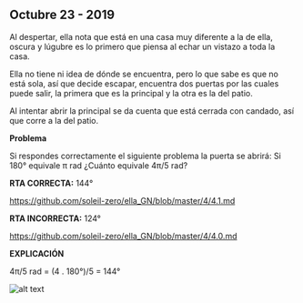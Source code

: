 ## Octubre 23 - 2019

Al despertar, ella nota que está en una casa muy diferente a la de ella, oscura y lúgubre es lo primero que piensa al echar un vistazo a toda la casa. 

Ella no tiene ni idea de dónde se encuentra, pero lo que sabe es que no está sola, así que decide escapar, encuentra dos puertas por las cuales puede salir, la primera que es la principal y la otra es la del patio. 

Al intentar abrir la principal se da cuenta que está cerrada con candado, así que corre a la del patio.

**Problema**

Si respondes correctamente el siguiente problema la puerta se abrirá: Si 180° equivale π rad ¿Cuánto equivale 4π/5 rad?

**RTA CORRECTA:** 144°

https://github.com/soleil-zero/ella_GN/blob/master/4/4.1.md

**RTA INCORRECTA:** 124°

https://github.com/soleil-zero/ella_GN/blob/master/4/4.0.md

**EXPLICACIÓN**

4π/5 rad = (4 . 180°)/5 = 144°

![alt text](https://github.com/soleil-zero/ella_GN/blob/master/Im%C3%A1genes/3/3.1.jpg "title")



